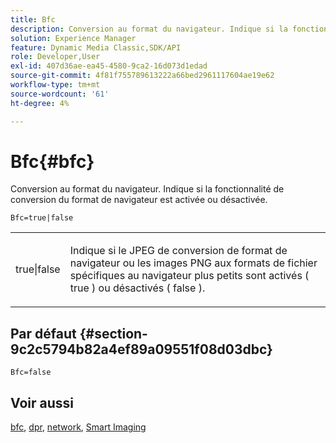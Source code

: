 ```yaml
---
title: Bfc
description: Conversion au format du navigateur. Indique si la fonctionnalité de conversion du format de navigateur est activée ou désactivée.
solution: Experience Manager
feature: Dynamic Media Classic,SDK/API
role: Developer,User
exl-id: 407d36ae-ea45-4580-9ca2-16d073d1edad
source-git-commit: 4f81f755789613222a66bed2961117604ae19e62
workflow-type: tm+mt
source-wordcount: '61'
ht-degree: 4%

---
```


# Bfc{#bfc}

Conversion au format du navigateur. Indique si la fonctionnalité de conversion du format de navigateur est activée ou désactivée.

<!--<a id="section_2768B2BEEE214676AA32F17E2A0E3343"></a>-->

`Bfc=true|false`

<table id="simpletable_998CF426296945FEA48D19E33B71A17E"> 
 <tr class="strow"> 
  <td class="stentry"> <p> <span class="codeph"> true|false </span> </p> </td> 
  <td class="stentry"> <p>Indique si le JPEG de conversion de format de navigateur ou les images PNG aux formats de fichier spécifiques au navigateur plus petits sont activés ( <span class="codeph"> true </span>) ou désactivés ( <span class="codeph"> false </span>). </p> </td> 
 </tr> 
</table>

## Par défaut {#section-9c2c5794b82a4ef89a09551f08d03dbc}

`Bfc=false`

## Voir aussi

[bfc](/help/aem-is-ir-api/is-api/image-catalog/image-serving-api-ref/c-image-catalog-reference/c-attributes-reference/r-bfc.md), [dpr](/help/aem-is-ir-api/is-api/http-ref/image-serving-api-ref/c-http-protocol-reference/c-command-reference/r-dpr.md), [network](/help/aem-is-ir-api/is-api/http-ref/image-serving-api-ref/c-http-protocol-reference/c-command-reference/r-network.md), [Smart Imaging](https://experienceleague.adobe.com/docs/experience-manager-cloud-service/content/assets/dynamicmedia/imaging-faq.html?lang=fr)

